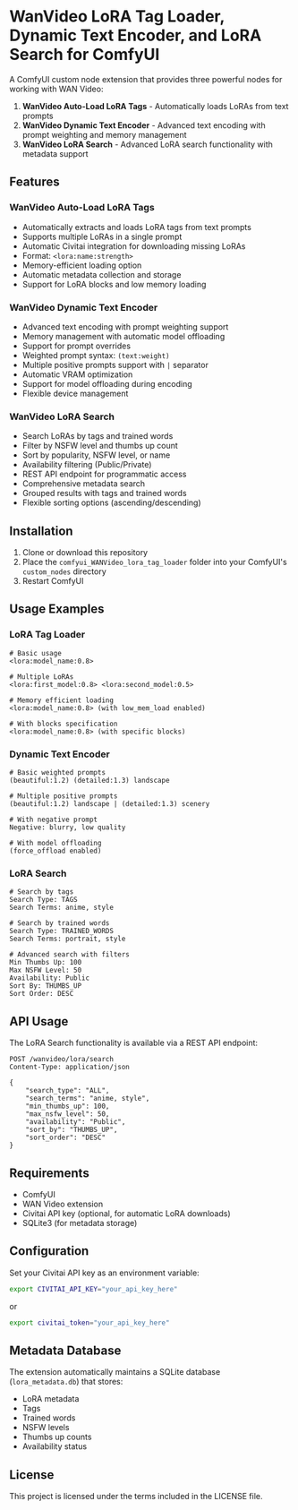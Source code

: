 WanVideo LoRA Tag Loader, Dynamic Text Encoder, and LoRA Search for ComfyUI
=======

A ComfyUI custom node extension that provides three powerful nodes for working with WAN Video:
1. **WanVideo Auto-Load LoRA Tags** - Automatically loads LoRAs from text prompts
2. **WanVideo Dynamic Text Encoder** - Advanced text encoding with prompt weighting and memory management
3. **WanVideo LoRA Search** - Advanced LoRA search functionality with metadata support

## Features

### WanVideo Auto-Load LoRA Tags
- Automatically extracts and loads LoRA tags from text prompts
- Supports multiple LoRAs in a single prompt
- Automatic Civitai integration for downloading missing LoRAs
- Format: `<lora:name:strength>`
- Memory-efficient loading option
- Automatic metadata collection and storage
- Support for LoRA blocks and low memory loading

### WanVideo Dynamic Text Encoder
- Advanced text encoding with prompt weighting support
- Memory management with automatic model offloading
- Support for prompt overrides
- Weighted prompt syntax: `(text:weight)`
- Multiple positive prompts support with `|` separator
- Automatic VRAM optimization
- Support for model offloading during encoding
- Flexible device management

### WanVideo LoRA Search
- Search LoRAs by tags and trained words
- Filter by NSFW level and thumbs up count
- Sort by popularity, NSFW level, or name
- Availability filtering (Public/Private)
- REST API endpoint for programmatic access
- Comprehensive metadata search
- Grouped results with tags and trained words
- Flexible sorting options (ascending/descending)

## Installation
1. Clone or download this repository
2. Place the `comfyui_WANVideo_lora_tag_loader` folder into your ComfyUI's `custom_nodes` directory
3. Restart ComfyUI

## Usage Examples

### LoRA Tag Loader
```text
# Basic usage
<lora:model_name:0.8>

# Multiple LoRAs
<lora:first_model:0.8> <lora:second_model:0.5>

# Memory efficient loading
<lora:model_name:0.8> (with low_mem_load enabled)

# With blocks specification
<lora:model_name:0.8> (with specific blocks)
```

### Dynamic Text Encoder
```text
# Basic weighted prompts
(beautiful:1.2) (detailed:1.3) landscape

# Multiple positive prompts
(beautiful:1.2) landscape | (detailed:1.3) scenery

# With negative prompt
Negative: blurry, low quality

# With model offloading
(force_offload enabled)
```

### LoRA Search
```text
# Search by tags
Search Type: TAGS
Search Terms: anime, style

# Search by trained words
Search Type: TRAINED_WORDS
Search Terms: portrait, style

# Advanced search with filters
Min Thumbs Up: 100
Max NSFW Level: 50
Availability: Public
Sort By: THUMBS_UP
Sort Order: DESC
```

## API Usage
The LoRA Search functionality is available via a REST API endpoint:
```http
POST /wanvideo/lora/search
Content-Type: application/json

{
    "search_type": "ALL",
    "search_terms": "anime, style",
    "min_thumbs_up": 100,
    "max_nsfw_level": 50,
    "availability": "Public",
    "sort_by": "THUMBS_UP",
    "sort_order": "DESC"
}
```

## Requirements
- ComfyUI
- WAN Video extension
- Civitai API key (optional, for automatic LoRA downloads)
- SQLite3 (for metadata storage)

## Configuration
Set your Civitai API key as an environment variable:
```bash
export CIVITAI_API_KEY="your_api_key_here"
```
or
```bash
export civitai_token="your_api_key_here"
```

## Metadata Database
The extension automatically maintains a SQLite database (`lora_metadata.db`) that stores:
- LoRA metadata
- Tags
- Trained words
- NSFW levels
- Thumbs up counts
- Availability status

## License
This project is licensed under the terms included in the LICENSE file.
